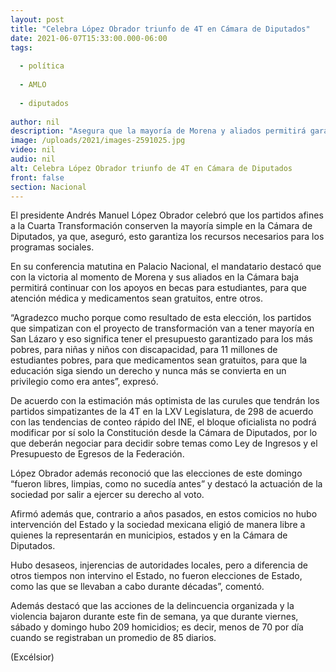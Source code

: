 ```yaml
---
layout: post
title: "Celebra López Obrador triunfo de 4T en Cámara de Diputados"
date: 2021-06-07T15:33:00.000-06:00
tags:
  
  - política
  
  - AMLO
  
  - diputados
  
author: nil
description: "Asegura que la mayoría de Morena y aliados permitirá garantizar el presupuesto para los programas sociales; reconoce que las elecciones de este 6 de junio fueron limpias y libres"
image: /uploads/2021/images-2591025.jpg
video: nil
audio: nil
alt: Celebra López Obrador triunfo de 4T en Cámara de Diputados
front: false
section: Nacional
---
```


El presidente Andrés Manuel López Obrador celebró que los partidos afines a la Cuarta Transformación conserven la mayoría simple en la Cámara de Diputados, ya que, aseguró, esto garantiza los recursos necesarios para los programas sociales.

En su conferencia matutina en Palacio Nacional, el mandatario destacó que con la victoria al momento de Morena y sus aliados en la Cámara baja permitirá continuar con los apoyos en becas para estudiantes, para que atención médica y medicamentos sean gratuitos, entre otros.

“Agradezco mucho porque como resultado de esta elección, los partidos que simpatizan con el proyecto de transformación van a tener mayoría en San Lázaro y eso significa tener el presupuesto garantizado para los más pobres, para niñas y niños con discapacidad, para 11 millones de estudiantes pobres, para que medicamentos sean gratuitos, para que la educación siga siendo un derecho y nunca más se convierta en un privilegio como era antes”, expresó.

De acuerdo con la estimación más optimista de las curules que tendrán los partidos simpatizantes de la 4T en la LXV Legislatura, de 298 de acuerdo con las tendencias de conteo rápido del INE, el bloque oficialista no podrá modificar por sí solo la Constitución desde la Cámara de Diputados, por lo que deberán negociar para decidir sobre temas como Ley de Ingresos y el Presupuesto de Egresos de la Federación.

López Obrador además reconoció que las elecciones de este domingo “fueron libres, limpias, como no sucedía antes” y destacó la actuación de la sociedad por salir a ejercer su derecho al voto.

Afirmó además que, contrario a años pasados, en estos comicios no hubo intervención del Estado y la sociedad mexicana eligió de manera libre a quienes la representarán en municipios, estados y en la Cámara de Diputados.

Hubo desaseos, injerencias de autoridades locales, pero a diferencia de otros tiempos non intervino el Estado, no fueron elecciones de Estado, como las que se llevaban a cabo durante décadas”, comentó.

Además destacó que las acciones de la delincuencia organizada y la violencia bajaron durante este fin de semana, ya que durante viernes, sábado y domingo hubo 209 homicidios; es decir, menos de 70 por día cuando se registraban un promedio de 85 diarios.

(Excélsior)